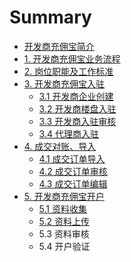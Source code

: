 # Summary

* [开发商充佣宝简介](README.md)
* [1. 开发商充佣宝业务流程](chapter1.md)
* [2. 岗位职能及工作标准](2.md)
* [3. 开发商充佣宝入驻](3.md)
  * [3.1 开发商企业创建](3/31-kai-fa-shang-he-tong-chuang-jian.md)
  * [3.2 开发商楼盘入驻](3/32-kai-fa-shang-lou-pan-ru-zhu.md)
  * [3.3 开发商入驻审核](3/33-kai-fa-shang-ru-zhu-shen-he.md)
  * [3.4 代理商入驻](3/34-dai-li-shang-ru-zhu.md)
* [4. 成交对账、导入](4.md)
  * [4.1 成交订单导入](4/41-cheng-jiao-ding-dan-dao-ru.md)
  * [4.2 成交订单审核](4/42-cheng-jiao-ding-dan-shen-he.md)
  * [4.3 成交订单编辑](4/43-cheng-jiao-ding-dan-bian-ji.md)
* [5. 开发商充佣宝开户](5.md)
  * [5.1 资料收集](5/51-zi-liao-shou-ji.md)
  * [5.2 资料上传](5/52-zi-liao-shang-chuan.md)
  * 5.3 资料审核
  * 5.4 开户验证

